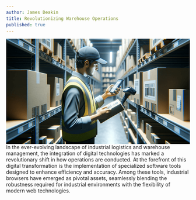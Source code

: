 ```yaml
---
author: James Deakin
title: Revolutionizing Warehouse Operations
published: true
---
```


<img src="/Blog/Images/PostImages/2024-01-23/WarehouseWorker640.png" alt="Warehouse Worker"
align="right" />

In the ever-evolving landscape of industrial logistics and warehouse management, the integration of digital technologies has marked a revolutionary shift in how operations are conducted. At the forefront of this digital transformation is the implementation of specialized software tools designed to enhance efficiency and accuracy. Among these tools, industrial browsers have emerged as pivotal assets, seamlessly blending the robustness required for industrial environments with the flexibility of modern web technologies.
